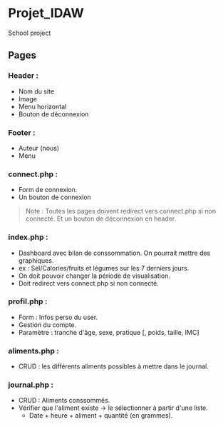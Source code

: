 # Projet_IDAW

School project

## Pages

### Header :
 - Nom  du site
 - Image
 - Menu horizontal
 - Bouton de déconnexion

### Footer :
 - Auteur (nous)
 - Menu 

### connect.php :
 - Form de connexion.
 - Un bouton de connexion

> Note :
> Toutes les pages doivent redirect vers connect.php si non connecté.
> Et un bouton de déconnexion en header.

### index.php :
 - Dashboard avec bilan de conssommation. On pourrait mettre des graphiques.
 - ex : Sel/Calories/fruits et légumes sur les 7 derniers jours.
 - On doit pouvoir changer la période de visualisation.
 - Doit redirect vers connect.php si non connecté.

### profil.php :
 - Form : Infos perso du user.
 - Gestion du compte.
 - Paramètre : tranche d'âge, sexe, pratique [, poids, taille, IMC]

### aliments.php :
 - CRUD : les différents aliments possibles à mettre dans le journal.

### journal.php : 
 - CRUD : Aliments conssommés.
 - Vérifier que l'aliment existe -> le sélectionner à partir d'une liste.
   - Date + heure + aliment + quantité (en grammes).
